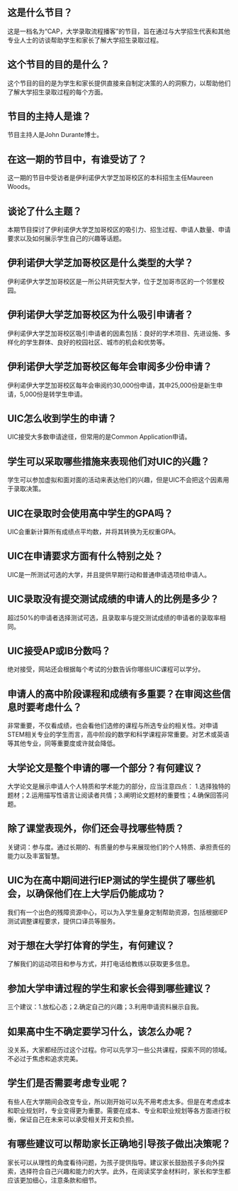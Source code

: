 
## 这是什么节目？


这是一档名为“CAP，大学录取流程播客”的节目，旨在通过与大学招生代表和其他专业人士的访谈帮助学生和家长了解大学招生录取过程。


## 这个节目的目的是什么？


这个节目的目的是为学生和家长提供直接来自制定决策的人的洞察力，以帮助他们了解大学招生录取过程的每个方面。


## 节目的主持人是谁？


节目主持人是John Durante博士。


## 在这一期的节目中，有谁受访了？


这一期的节目中受访者是伊利诺伊大学芝加哥校区的本科招生主任Maureen Woods。


## 谈论了什么主题？


本期节目探讨了伊利诺伊大学芝加哥校区的吸引力、招生过程、申请人数量、申请要求以及如何展示学生自己的兴趣等话题。


## 伊利诺伊大学芝加哥校区是什么类型的大学？


伊利诺伊大学芝加哥校区是一所公共研究型大学，位于芝加哥市区的一个邻里校园。


## 伊利诺伊大学芝加哥校区为什么吸引申请者？


伊利诺伊大学芝加哥校区吸引申请者的因素包括：良好的学术项目、先进设施、多样化的学生群体、良好的校园社区、城市的机会和优势等。


## 伊利诺伊大学芝加哥校区每年会审阅多少份申请？


伊利诺伊大学芝加哥校区每年会审阅约30,000份申请，其中25,000份是新生申请，5,000份是转学生申请。


## UIC怎么收到学生的申请？


UIC接受大多数申请途径，但常用的是Common Application申请。


## 学生可以采取哪些措施来表现他们对UIC的兴趣？


学生可以参加虚拟和面对面的活动来表达他们的兴趣，但是UIC不会把这个因素用于录取决策。


## UIC在录取时会使用高中学生的GPA吗？


UIC会重新计算所有成绩点平均数，并将其转换为无权重GPA。


## UIC在申请要求方面有什么特别之处？


UIC是一所测试可选的大学，并且提供早期行动和普通申请选项给申请人。


## UIC录取没有提交测试成绩的申请人的比例是多少？


超过50%的申请者选择测试可选，且录取率与提交测试成绩的申请者的录取率相同。


## UIC接受AP或IB分数吗？<br>
绝对接受，网站还会根据每个考试的分数告诉你哪些UIC课程可以学分。<br>

## 申请人的高中阶段课程和成绩有多重要？在审阅这些信息时要考虑什么？<br>
非常重要，不仅看成绩，也会看他们选修的课程与所选专业的相关性。对申请STEM相关专业的学生而言，高中阶段的数学和科学课程非常重要。对艺术或英语等其他专业，同等重要度或许就会降低。<br>

## 大学论文是整个申请的哪一个部分？有何建议？<br>
大学论文是展示申请人个人特质和学术能力的部分，应当注意四点： 1.选择独特的题材；2.运用描写性语言让阅读者共情；3.阐明论文题材的重要性；4.确保回答问题。<br>

## 除了课堂表现外，你们还会寻找哪些特质？<br>
关键词：参与度。通过长期的、有质量的参与来展现他们的个人特质、承担责任的能力以及丰富智慧。<br>

## UIC为在高中期间进行IEP测试的学生提供了哪些机会，以确保他们在上大学后仍能成功？<br>
我们有一个出色的残障资源中心，可以为入学生量身定制帮助资源，包括根据IEP测试调整课程要求，提供口译员等服务。<br>

## 对于想在大学打体育的学生，有何建议？<br>
了解我们的运动项目和参与方式，并打电话给教练以获取更多信息。<br>

## 参加大学申请过程的学生和家长会得到哪些建议？<br>
三个建议：1.放松心态；2.确定自己的兴趣；3.利用申请资料展示自我。


## 如果高中生不确定要学习什么，该怎么办呢？

没关系，大家都经历过这个过程。你可以先学习一些公共课程，探索不同的领域。不必过于焦虑和追求完美。


## 学生们是否需要考虑专业呢？

有些人在大学期间会改变专业，所以刚开始可以先不用考虑太多。但是在考虑成本和职业规划时，专业变得更为重要。需要在成本、专业和职业规划等各方面进行权衡，保证自己在未来可以承受相关开支和负担。


## 有哪些建议可以帮助家长正确地引导孩子做出决策呢？

家长可以从理性的角度看待问题，为孩子提供指导。建议家长鼓励孩子多向外探索，选择符合自己兴趣和能力的大学。此外，在阅读奖学金材料时，家长和学生都应该更加细心，注意条款和细节。

